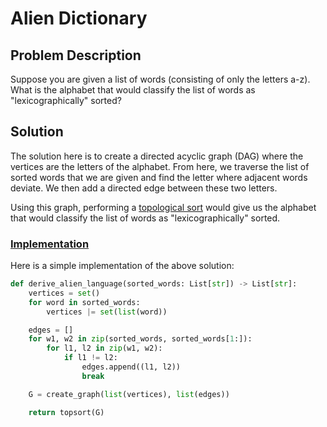# Alien Dictionary

## Problem Description

Suppose you are given a list of words (consisting of only the letters a-z). What is the alphabet that would classify the list of words as "lexicographically" sorted?

## Solution

The solution here is to create a directed acyclic graph (DAG) where the vertices are the letters of the alphabet. From here, we traverse the list of sorted words that we are given and find the letter where adjacent words deviate. We then add a directed edge between these two letters.

Using this graph, performing a [topological sort](https://github.com/antoniojkim/AlgLib/blob/master/Algorithms/Graphs/Topological%20Sort/) would give us the alphabet that would classify the list of words as "lexicographically" sorted.

### [Implementation](https://github.com/antoniojkim/AlgLib/blob/master/Algorithms/Graphs/Alien%20Dictionary/alien_dictionary.py#L11)

Here is a simple implementation of the above solution:

```python
def derive_alien_language(sorted_words: List[str]) -> List[str]:
    vertices = set()
    for word in sorted_words:
        vertices |= set(list(word))

    edges = []
    for w1, w2 in zip(sorted_words, sorted_words[1:]):
        for l1, l2 in zip(w1, w2):
            if l1 != l2:
                edges.append((l1, l2))
                break

    G = create_graph(list(vertices), list(edges))

    return topsort(G)
```
